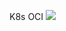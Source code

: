 K8s OCI
![](https://photos.onedrive.com/share/CEF7FD6954AE8880!16050?cid=CEF7FD6954AE8880&resId=CEF7FD6954AE8880!16050&authkey=!AED4z1k7cRCwUMM&ithint=photo&e=zs1ufP)
